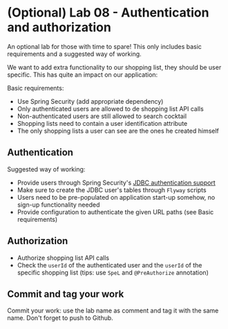 # (Optional) Lab 08 - Authentication and authorization

An optional lab for those with time to spare! This only includes basic requirements and a suggested way of working.

We want to add extra functionality to our shopping list, they should be user specific. This has quite an impact on our
application:

Basic requirements:

* Use Spring Security (add appropriate dependency)
* Only authenticated users are allowed to de shopping list API calls
* Non-authenticated users are still allowed to search cocktail
* Shopping lists need to contain a user identification attribute
* The only shopping lists a user can see are the ones he created himself

## Authentication

Suggested way of working:

* Provide users through Spring
  Security's [JDBC authentication support](https://docs.spring.io/spring-security/reference/servlet/authentication/passwords/jdbc.html)
* Make sure to create the JDBC user's tables through ``Flyway`` scripts
* Users need to be pre-populated on application start-up somehow, no sign-up functionality needed
* Provide configuration to authenticate the given URL paths (see Basic requirements)

## Authorization

* Authorize shopping list API calls
* Check the ``userId`` of the authenticated user and the ``userId`` of the specific shopping list (tips: use ``SpeL``
  and ``@PreAuthorize`` annotation)

## Commit and tag your work

Commit your work: use the lab name as comment and tag it with the same name. Don't forget to push to Github.